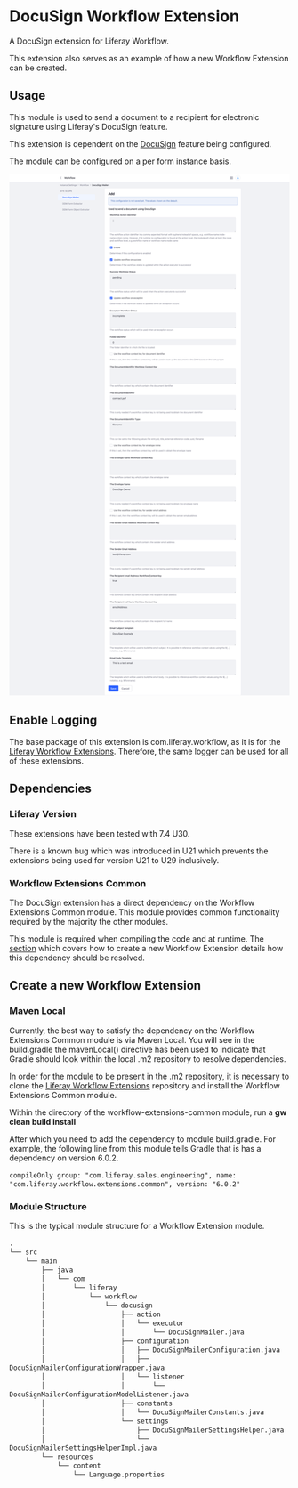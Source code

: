 # DocuSign Workflow Extension

A DocuSign extension for Liferay Workflow.

This extension also serves as an example of how a new Workflow Extension can be created.

## Usage

This module is used to send a document to a recipient for electronic signature using Liferay's DocuSign feature.

This extension is dependent on
the [DocuSign](https://learn.liferay.com/dxp/latest/en/content-authoring-and-management/documents-and-media/uploading-and-managing/enabling-docusign-digital-signatures.html)
feature being configured.

The module can be configured on a per form instance basis.

![DDM Form Mailer](images/docusign-mailer.png)

## Enable Logging

The base package of this extension is com.liferay.workflow, as it is for
the [Liferay Workflow Extensions](https://github.com/peterrichards-lr/liferay-workflow-extensions). Therefore, the same
logger can be used for all of these extensions.

## Dependencies

### Liferay Version

These extensions have been tested with 7.4 U30.

There is a known bug which was introduced in U21 which prevents the extensions being used for version U21 to U29
inclusively.

### Workflow Extensions Common

The DocuSign extension has a direct dependency on the Workflow Extensions Common module. This module provides common
functionality required by the majority the other modules.

This module is required when compiling the code and at runtime. The [section](#create-a-new-workflow-extension) which
covers how to create a new Workflow Extension details how this dependency should be resolved.

## Create a new Workflow Extension

### Maven Local

Currently, the best way to satisfy the dependency on the Workflow Extensions Common module is via Maven Local. You will
see in the build.gradle the mavenLocal() directive has been used to indicate that Gradle should look within the local
.m2 repository to resolve dependencies.

In order for the module to be present in the .m2 repository, it is necessary to clone
the [Liferay Workflow Extensions](https://github.com/peterrichards-lr/liferay-workflow-extensions) repository and
install the Workflow Extensions Common module.

Within the directory of the workflow-extensions-common module, run a **gw clean build install**

After which you need to add the dependency to module build.gradle. For example, the following line from this module
tells Gradle that is has a dependency on version 6.0.2.

```
compileOnly group: "com.liferay.sales.engineering", name: "com.liferay.workflow.extensions.common", version: "6.0.2"
```

### Module Structure

This is the typical module structure for a Workflow Extension module.

```
.
└── src
    └── main
        ├── java
        │   └── com
        │       └── liferay
        │           └── workflow
        │               └── docusign
        │                   ├── action
        │                   │   └── executor
        │                   │       └── DocuSignMailer.java
        │                   ├── configuration
        │                   │   ├── DocuSignMailerConfiguration.java
        │                   │   ├── DocuSignMailerConfigurationWrapper.java
        │                   │   └── listener
        │                   │       └── DocuSignMailerConfigurationModelListener.java
        │                   ├── constants
        │                   │   └── DocuSignMailerConstants.java
        │                   └── settings
        │                       ├── DocuSignMailerSettingsHelper.java
        │                       └── DocuSignMailerSettingsHelperImpl.java
        └── resources
            └── content
                └── Language.properties
```